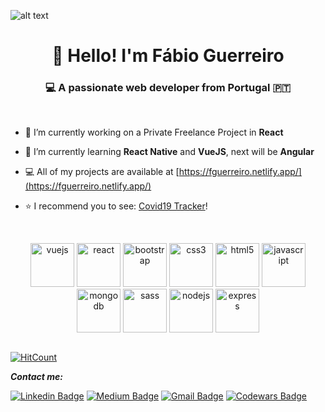 ![alt text](https://res.cloudinary.com/fguerreir0/image/upload/v1594808640/Personal/Fa%CC%81bio_Guerreiro_lfdmio.jpg)

<h1 align="center">👋 Hello! I'm Fábio Guerreiro</h1>
<h3 align="center">💻 A passionate web developer from Portugal 🇵🇹</h3>
<br>

- 🔭 I’m currently working on a Private Freelance Project in **React**

- 🌱 I’m currently learning **React Native** and **VueJS**, next will be **Angular**

- 💻  All of my projects are available at [https://fguerreiro.netlify.app/](https://fguerreiro.netlify.app/)

- ⭐ I recommend you to see: [Covid19 Tracker](https://github.com/FGuerreir0/Covid19Tracker)!
<br>

<p align="center"><img src="https://devicons.github.io/devicon/devicon.git/icons/vuejs/vuejs-original-wordmark.svg" alt="vuejs" width="70" height="70"/> <img src="https://devicons.github.io/devicon/devicon.git/icons/react/react-original-wordmark.svg" alt="react" width="70" height="70"/> <img src="https://devicons.github.io/devicon/devicon.git/icons/bootstrap/bootstrap-plain.svg" alt="bootstrap" width="70" height="70"/> <img src="https://devicons.github.io/devicon/devicon.git/icons/css3/css3-original-wordmark.svg" alt="css3" width="70" height="70"/> <img src="https://devicons.github.io/devicon/devicon.git/icons/html5/html5-original-wordmark.svg" alt="html5" width="70" height="70"/> <img src="https://devicons.github.io/devicon/devicon.git/icons/javascript/javascript-original.svg" alt="javascript" width="70" height="70"/> <img src="https://devicons.github.io/devicon/devicon.git/icons/mongodb/mongodb-original-wordmark.svg" alt="mongodb" width="70" height="70"/> <img src="https://devicons.github.io/devicon/devicon.git/icons/sass/sass-original.svg" alt="sass" width="70" height="70"/> <img src="https://devicons.github.io/devicon/devicon.git/icons/nodejs/nodejs-original-wordmark.svg" alt="nodejs" width="70" height="70"/> <img src="https://devicons.github.io/devicon/devicon.git/icons/express/express-original-wordmark.svg" alt="express" width="70" height="70"/></p><p align="center"> <img 
<div align="center">

[![HitCount](http://hits.dwyl.com/FGuerreir0/{project}.svg)](http://hits.dwyl.com/FGuerreir0/{project})

<i>**Contact me:**</i><br>

[![Linkedin Badge](https://img.shields.io/badge/-LinkedIn-blue?style=flat-square&logo=Linkedin&logoColor=white&link=https://www.linkedin.com/in/fabiofsguerreiro/)](https://www.linkedin.com/in/fabiofsguerreiro/) [![Medium Badge](https://img.shields.io/badge/-Medium-03a57a?style=flat-square&labelColor=000000&logo=Medium&link=https://medium.com/@ffsguerreiro)](https://medium.com/@ffsguerreiro)
[![Gmail Badge](https://img.shields.io/badge/-Email-c14438?style=flat-square&logo=Gmail&logoColor=white&link=mailto:ffsguerreiro@gmail.com)](mailto:ffsguerreiro@gmail.com)
[![Codewars Badge](
https://www.codewars.com/users/FGuerreir0/badges/micro)](
https://www.codewars.com/users/FGuerreir0) 
</div>
